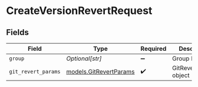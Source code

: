 # CreateVersionRevertRequest


## Fields

| Field                                                  | Type                                                   | Required                                               | Description                                            |
| ------------------------------------------------------ | ------------------------------------------------------ | ------------------------------------------------------ | ------------------------------------------------------ |
| `group`                                                | *Optional[str]*                                        | :heavy_minus_sign:                                     | Group ID                                               |
| `git_revert_params`                                    | [models.GitRevertParams](../models/gitrevertparams.md) | :heavy_check_mark:                                     | GitRevertParams object                                 |